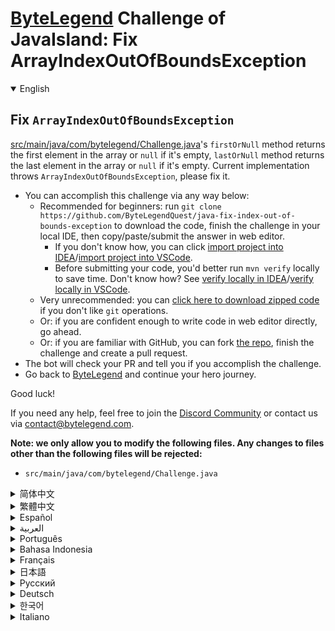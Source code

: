 # [ByteLegend](https://bytelegend.com) Challenge of JavaIsland: Fix ArrayIndexOutOfBoundsException

<details open='true'>
<summary>English</summary>

## Fix `ArrayIndexOutOfBoundsException`

[src/main/java/com/bytelegend/Challenge.java](https://github.com/ByteLegendQuest/java-fix-index-out-of-bounds-exception/blob/main/src/main/java/com/bytelegend/Challenge.java)'s `firstOrNull` method returns the first element in the array or
`null` if it's empty, `lastOrNull` method returns the last element in the array or `null`
if it's empty. Current implementation throws `ArrayIndexOutOfBoundsException`, please fix it.

- You can accomplish this challenge via any way below:
  - Recommended for beginners: run `git clone https://github.com/ByteLegendQuest/java-fix-index-out-of-bounds-exception` to download the code,
    finish the challenge in your local IDE, then copy/paste/submit the answer in web editor.
    - If you don't know how, you can click [import project into IDEA](https://github.com/ByteLegendQuest/java-fix-index-out-of-bounds-exception/blob/main/docs/en/clone-and-import.md)/[import project into VSCode](https://github.com/ByteLegendQuest/java-fix-index-out-of-bounds-exception/blob/main/docs/en/clone-and-import-vscode.md).
    - Before submitting your code, you'd better run `mvn verify` locally to save time. Don't know how? See [verify locally in IDEA](https://github.com/ByteLegendQuest/java-fix-index-out-of-bounds-exception/blob/main/docs/en/run-mvn-verify-idea.md)/[verify locally in VSCode](https://github.com/ByteLegendQuest/java-fix-index-out-of-bounds-exception/blob/main/docs/en/run-mvn-verify-vscode.md).
  - Very unrecommended: you can [click here to download zipped code](https://codeload.github.com/ByteLegendQuest/java-fix-index-out-of-bounds-exception/zip/refs/heads/main) if you don't like `git` operations.
  - Or: if you are confident enough to write code in web editor directly, go ahead.
  - Or: if you are familiar with GitHub, you can fork [the repo](https://github.com/ByteLegendQuest/java-fix-index-out-of-bounds-exception), finish the challenge and create a pull request.
- The bot will check your PR and tell you if you accomplish the challenge.
- Go back to [ByteLegend](https://bytelegend.com) and continue your hero journey.

Good luck!

If you need any help, feel free to join the [Discord Community](https://discord.gg/35RreUUGWt) or contact us via [contact@bytelegend.com](mailto:contact@bytelegend.com).

**Note: we only allow you to modify the following files.
Any changes to files other than the following files will be rejected:**

- `src/main/java/com/bytelegend/Challenge.java`

</details>

<details>
<summary>简体中文</summary>

## 修复`ArrayIndexOutOfBoundsException`

[src/main/java/com/bytelegend/Challenge.java](https://github.com/ByteLegendQuest/java-fix-index-out-of-bounds-exception/blob/main/src/main/java/com/bytelegend/Challenge.java)中的`firstOrNull`方法返回数组的第一个元素，若数组为空，则返回`null`。
`lastOrNull`方法返回数组的最后一个元素，若数组为空，则返回`null`。
现在的实现会抛出`ArrayIndexOutOfBoundsException`，请修复之。

- 你可以使用以下任意一种方法完成挑战：
  - 初学者推荐：运行`git clone https://git.bytelegend.com/ByteLegendQuest/java-fix-index-out-of-bounds-exception`将代码下载到本地，在本地使用IDE调试完成后复制到网页编辑器里提交。
    - 如果你不知道怎么做，可以点击[导入IDEA](https://github.com/ByteLegendQuest/java-fix-index-out-of-bounds-exception/blob/main/docs/zh_hans/clone-and-import.md)/[导入VSCode](https://github.com/ByteLegendQuest/java-fix-index-out-of-bounds-exception/blob/main/docs/zh_hans/clone-and-import-vscode.md)。
    - 在提交之前，你最好先在本地运行`mvn verify`验证一下答案，以节约时间。不知道如何做？请查看[在IDEA中本地验证](https://github.com/ByteLegendQuest/java-fix-index-out-of-bounds-exception/blob/main/docs/zh_hans/run-mvn-verify-idea.md)/[在VSCode中本地验证](https://github.com/ByteLegendQuest/java-fix-index-out-of-bounds-exception/blob/main/docs/zh_hans/run-mvn-verify-vscode.md)。
  - 非常不推荐：如果你实在不喜欢`git`命令行操作，你可以[点击这里直接下载打包好的代码](https://ghcodeload.bytelegend.com/ByteLegendQuest/java-fix-index-out-of-bounds-exception/zip/refs/heads/main)。
  - 或者：如果你非常自信不需要下载代码到本地调试，可以使用网页编辑器直接提交。
  - 或者：如果你对GitHub非常熟悉，你可以fork[这个仓库](https://github.com/ByteLegendQuest/java-fix-index-out-of-bounds-exception)、完成挑战后，创建一个Pull Request。
- 机器人将会检查你的答案，告诉你你是否通过了挑战。
- 回到[字节传说](https://bytelegend.com)，然后继续你的英雄旅程。

祝你好运！

如果你需要任何帮助，欢迎加入官方玩家QQ群（在[首页](https://bytelegend.com)右下角的`联系 & 关于`菜单里可以找到入群方式）或者[Discord社区](https://discord.gg/PvmqK3hF)，或email至[contact@bytelegend.com](mailto:contact@bytelegend.com)。

**注意：我们只允许您修改以下文件，任何对其他文件的修改都会被拒绝：**

- `src/main/java/com/bytelegend/Challenge.java`

</details>

<details>
<summary>繁體中文</summary>

修復`ArrayIndexOutOfBoundsException`
----------------------------------

[src/main/java/com/bytelegend/Challenge.java](https://github.com/ByteLegendQuest/java-fix-index-out-of-bounds-exception/blob/main/src/main/java/com/bytelegend/Challenge.java)的`firstOrNull`方法返回數組中的第一個元素，如果為空則返回`null` ， `lastOrNull`方法返回數組中的最後一個元素，如果為空則返回`null` 。當前實現拋出`ArrayIndexOutOfBoundsException` ，請修復它。

-   您可以通過以下任何方式完成此挑戰：
    -   推薦給初學者：運行`git clone https://github.com/ByteLegendQuest/java-fix-index-out-of-bounds-exception`下載代碼，在本地 IDE 中完成挑戰，然後復制/粘貼/提交在網頁編輯器中回答。
        -   如果你不知道怎麼做，你可以點擊[import project into IDEA](https://github.com/ByteLegendQuest/java-fix-index-out-of-bounds-exception/blob/main/docs/en/clone-and-import.md) / [import project into VSCode](https://github.com/ByteLegendQuest/java-fix-index-out-of-bounds-exception/blob/main/docs/en/clone-and-import-vscode.md) 。
        -   在提交代碼之前，您最好在本地運行`mvn verify`以節省時間。不知道怎麼樣？請參閱[在 IDEA](https://github.com/ByteLegendQuest/java-fix-index-out-of-bounds-exception/blob/main/docs/en/run-mvn-verify-idea.md) [中進行本地驗證/在 VSCode 中進行本地驗證](https://github.com/ByteLegendQuest/java-fix-index-out-of-bounds-exception/blob/main/docs/en/run-mvn-verify-vscode.md)。
    -   非常不推薦：如果你不喜歡`git`操作，可以[點擊這裡下載壓縮代碼](https://codeload.github.com/ByteLegendQuest/java-fix-index-out-of-bounds-exception/zip/refs/heads/main)。
    -   或者：如果您有足夠的信心直接在 Web 編輯器中編寫代碼，請繼續。
    -   或者：如果你熟悉 GitHub，你可以 fork[倉庫](https://github.com/ByteLegendQuest/java-fix-index-out-of-bounds-exception)，完成挑戰並創建一個拉取請求。
-   機器人會檢查你的 PR 並告訴你是否完成了挑戰。
-   回到[ByteLegend](https://bytelegend.com)繼續你的英雄之旅。

祝你好運！

如果您需要任何幫助，請隨時加入[Discord 社區](https://discord.gg/35RreUUGWt)或通過[contact@bytelegend.com](mailto:contact@bytelegend.com)聯繫我們。

**注意：我們只允許您修改以下文件。對以下文件以外的文件的任何更改都將被拒絕：**

-   `src/main/java/com/bytelegend/Challenge.java`
</details>

<details>
<summary>Español</summary>

Arreglar `ArrayIndexOutOfBoundsException`
-----------------------------------------

[src/main/java/com/bytelegend/Challenge.java](https://github.com/ByteLegendQuest/java-fix-index-out-of-bounds-exception/blob/main/src/main/java/com/bytelegend/Challenge.java) El método `firstOrNull` devuelve el primer elemento de la matriz o `null` si está vacío, el método `lastOrNull` devuelve el último elemento de la matriz o `null` si está vacío. La implementación actual arroja `ArrayIndexOutOfBoundsException` , corríjala.

-   Puede lograr este desafío de cualquier manera a continuación:
    -   Recomendado para principiantes: ejecute `git clone https://github.com/ByteLegendQuest/java-fix-index-out-of-bounds-exception` para descargar el código, finalice el desafío en su IDE local, luego copie/pegue/envíe el respuesta en el editor web.
        -   Si no sabe cómo hacerlo, puede hacer clic en [importar proyecto a IDEA](https://github.com/ByteLegendQuest/java-fix-index-out-of-bounds-exception/blob/main/docs/en/clone-and-import.md) / [importar proyecto a VSCode](https://github.com/ByteLegendQuest/java-fix-index-out-of-bounds-exception/blob/main/docs/en/clone-and-import-vscode.md) .
        -   Antes de enviar su código, es mejor que ejecute `mvn verify` localmente para ahorrar tiempo. ¿No sabes cómo? Ver [verificar localmente en IDEA](https://github.com/ByteLegendQuest/java-fix-index-out-of-bounds-exception/blob/main/docs/en/run-mvn-verify-idea.md) / [verificar localmente en VSCode](https://github.com/ByteLegendQuest/java-fix-index-out-of-bounds-exception/blob/main/docs/en/run-mvn-verify-vscode.md) .
    -   Muy poco recomendado: puede [hacer clic aquí para descargar el código comprimido](https://codeload.github.com/ByteLegendQuest/java-fix-index-out-of-bounds-exception/zip/refs/heads/main) si no le gustan las operaciones de `git` .
    -   O: si tiene la confianza suficiente para escribir código en el editor web directamente, adelante.
    -   O: si está familiarizado con GitHub, puede bifurcar[el repositorio](https://github.com/ByteLegendQuest/java-fix-index-out-of-bounds-exception) , finalizar el desafío y crear una solicitud de extracción.
-   El bot verificará tu PR y te dirá si logras el desafío.
-   Regrese a [ByteLegend](https://bytelegend.com) y continúe su viaje de héroe.

¡Buena suerte!

Si necesita ayuda, no dude en unirse a la [comunidad de Discord](https://discord.gg/35RreUUGWt) o contáctenos a través de [contact@bytelegend.com](mailto:contact@bytelegend.com) .

**Nota: solo le permitimos modificar los siguientes archivos. Cualquier cambio en los archivos que no sean los siguientes archivos será rechazado:**

-   `src/main/java/com/bytelegend/Challenge.java`
</details>

<details>
<summary>العربية</summary>

إصلاح `ArrayIndexOutOfBoundsException`
--------------------------------------

يقوم أسلوب [src / main / java / com / bytelegend / Challenge.java](https://github.com/ByteLegendQuest/java-fix-index-out-of-bounds-exception/blob/main/src/main/java/com/bytelegend/Challenge.java) 's `firstOrNull` بإرجاع العنصر الأول في المصفوفة أو `null` إذا كان فارغًا ، `lastOrNull` العنصر الأخير في المصفوفة أو يكون `null` إذا كان فارغًا. يطرح التنفيذ الحالي `ArrayIndexOutOfBoundsException` ، يرجى إصلاحه.

-   يمكنك إنجاز هذا التحدي بأي طريقة أدناه:
    -   موصى به للمبتدئين: قم بتشغيل `git clone https://github.com/ByteLegendQuest/java-fix-index-out-of-bounds-exception` لتنزيل الكود ، وإنهاء التحدي في IDE المحلي الخاص بك ، ثم نسخ / لصق / إرسال الإجابة في محرر الويب.
        -   إذا كنت لا تعرف كيف يمكنك النقر فوق [استيراد مشروع إلى IDEA](https://github.com/ByteLegendQuest/java-fix-index-out-of-bounds-exception/blob/main/docs/en/clone-and-import.md) / [استيراد مشروع إلى VSCode](https://github.com/ByteLegendQuest/java-fix-index-out-of-bounds-exception/blob/main/docs/en/clone-and-import-vscode.md) .
        -   قبل إرسال التعليمات البرمجية الخاصة بك ، من الأفضل تشغيل `mvn verify` محليًا لتوفير الوقت. لا أعرف كيف؟ انظر [التحقق محليًا في IDEA](https://github.com/ByteLegendQuest/java-fix-index-out-of-bounds-exception/blob/main/docs/en/run-mvn-verify-idea.md) / [تحقق محليًا في VSCode](https://github.com/ByteLegendQuest/java-fix-index-out-of-bounds-exception/blob/main/docs/en/run-mvn-verify-vscode.md) .
    -   غير موصى به على الإطلاق: يمكنك [النقر هنا لتنزيل رمز مضغوط](https://codeload.github.com/ByteLegendQuest/java-fix-index-out-of-bounds-exception/zip/refs/heads/main) إذا كنت لا تحب عمليات `git` .
    -   أو: إذا كنت واثقًا بدرجة كافية لكتابة التعليمات البرمجية في محرر الويب مباشرةً ، فابدأ.
    -   أو: إذا كنت معتادًا على GitHub ، فيمكنك تفرع[الريبو](https://github.com/ByteLegendQuest/java-fix-index-out-of-bounds-exception) وإنهاء التحدي وإنشاء طلب سحب.
-   سيتحقق الروبوت من العلاقات العامة الخاصة بك ويخبرك إذا أنجزت التحدي.
-   ارجع إلى [ByteLegend وتابع](https://bytelegend.com) رحلة بطلك.

حظ سعيد!

إذا كنت بحاجة إلى أي مساعدة ، فلا تتردد في الانضمام إلى [مجتمع Discord](https://discord.gg/35RreUUGWt) أو الاتصال بنا عبر [contact@bytelegend.com](mailto:contact@bytelegend.com) .

**ملاحظة: نسمح لك فقط بتعديل الملفات التالية. سيتم رفض أي تغييرات يتم إجراؤها على الملفات بخلاف الملفات التالية:**

-   `src/main/java/com/bytelegend/Challenge.java`
</details>

<details>
<summary>Português</summary>

Corrigir `ArrayIndexOutOfBoundsException`
-----------------------------------------

O método `firstOrNull` de [src/main/java/com/bytelegend/Challenge.java](https://github.com/ByteLegendQuest/java-fix-index-out-of-bounds-exception/blob/main/src/main/java/com/bytelegend/Challenge.java) retorna o primeiro elemento do array ou `null` se estiver vazio, o método `lastOrNull` retorna o último elemento do array ou `null` se estiver vazio. A implementação atual lança `ArrayIndexOutOfBoundsException` , corrija-o.

-   Você pode realizar este desafio de qualquer maneira abaixo:
    -   Recomendado para iniciantes: execute `git clone https://github.com/ByteLegendQuest/java-fix-index-out-of-bounds-exception` para baixar o código, termine o desafio em seu IDE local e copie/cole/envie o responda no editor web.
        -   Se você não sabe como, você pode clicar em [importar projeto para IDEA](https://github.com/ByteLegendQuest/java-fix-index-out-of-bounds-exception/blob/main/docs/en/clone-and-import.md) / [importar projeto para VSCode](https://github.com/ByteLegendQuest/java-fix-index-out-of-bounds-exception/blob/main/docs/en/clone-and-import-vscode.md) .
        -   Antes de enviar seu código, é melhor você executar `mvn verify` localmente para economizar tempo. Não sei como? Consulte [verificar localmente em IDEA](https://github.com/ByteLegendQuest/java-fix-index-out-of-bounds-exception/blob/main/docs/en/run-mvn-verify-idea.md) / [verificar localmente em VSCode](https://github.com/ByteLegendQuest/java-fix-index-out-of-bounds-exception/blob/main/docs/en/run-mvn-verify-vscode.md) .
    -   Muito não recomendado: você pode [clicar aqui para baixar o código zipado](https://codeload.github.com/ByteLegendQuest/java-fix-index-out-of-bounds-exception/zip/refs/heads/main) se não gostar das operações do `git` .
    -   Ou: se você estiver confiante o suficiente para escrever código diretamente no editor da web, vá em frente.
    -   Ou: se você estiver familiarizado com o GitHub, você pode bifurcar[o repo](https://github.com/ByteLegendQuest/java-fix-index-out-of-bounds-exception) , finalizar o desafio e criar um pull request.
-   O bot verificará seu PR e informará se você cumprir o desafio.
-   Volte para [ByteLegend](https://bytelegend.com) e continue sua jornada de herói.

Boa sorte!

Se precisar de ajuda, sinta-se à vontade para se juntar à [Comunidade Discord](https://discord.gg/35RreUUGWt) ou entre em contato conosco via [contact@bytelegend.com](mailto:contact@bytelegend.com) .

**Nota: só permitimos que você modifique os seguintes arquivos. Quaisquer alterações em arquivos que não sejam os arquivos a seguir serão rejeitadas:**

-   `src/main/java/com/bytelegend/Challenge.java`
</details>

<details>
<summary>Bahasa Indonesia</summary>

Perbaiki `ArrayIndexOutOfBoundsException`
-----------------------------------------

[src/main/Java/com/bytelegend/Challenge.java](https://github.com/ByteLegendQuest/java-fix-index-out-of-bounds-exception/blob/main/src/main/java/com/bytelegend/Challenge.java) metode `firstOrNull` mengembalikan elemen pertama dalam array atau `null` jika kosong, metode `lastOrNull` mengembalikan elemen terakhir dalam array atau `null` jika kosong. Implementasi saat ini melempar `ArrayIndexOutOfBoundsException` , tolong perbaiki.

-   Anda dapat menyelesaikan tantangan ini melalui cara apa pun di bawah ini:
    -   Direkomendasikan untuk pemula: jalankan `git clone https://github.com/ByteLegendQuest/java-fix-index-out-of-bounds-exception` untuk mengunduh kode, selesaikan tantangan di IDE lokal Anda, lalu salin/tempel/kirim jawab di editor web.
        -   Jika Anda tidak tahu caranya, Anda bisa mengklik [import project into IDEA](https://github.com/ByteLegendQuest/java-fix-index-out-of-bounds-exception/blob/main/docs/en/clone-and-import.md) / [import project into VSCode](https://github.com/ByteLegendQuest/java-fix-index-out-of-bounds-exception/blob/main/docs/en/clone-and-import-vscode.md) .
        -   Sebelum mengirimkan kode Anda, Anda sebaiknya menjalankan `mvn verify` secara lokal untuk menghemat waktu. Tidak tahu bagaimana? Lihat [verifikasi secara lokal di IDEA](https://github.com/ByteLegendQuest/java-fix-index-out-of-bounds-exception/blob/main/docs/en/run-mvn-verify-idea.md) / [verifikasi secara lokal di VSCode](https://github.com/ByteLegendQuest/java-fix-index-out-of-bounds-exception/blob/main/docs/en/run-mvn-verify-vscode.md) .
    -   Sangat tidak direkomendasikan: Anda dapat [mengklik di sini untuk mengunduh kode zip](https://codeload.github.com/ByteLegendQuest/java-fix-index-out-of-bounds-exception/zip/refs/heads/main) jika Anda tidak menyukai operasi `git` .
    -   Atau: jika Anda cukup percaya diri untuk menulis kode di editor web secara langsung, silakan.
    -   Atau: jika Anda terbiasa dengan GitHub, Anda dapat melakukan fork[repo](https://github.com/ByteLegendQuest/java-fix-index-out-of-bounds-exception) , menyelesaikan tantangan, dan membuat permintaan tarik.
-   Bot akan memeriksa PR Anda dan memberi tahu Anda jika Anda menyelesaikan tantangan.
-   Kembali ke [ByteLegend](https://bytelegend.com) dan lanjutkan perjalanan pahlawan Anda.

Semoga beruntung!

Jika Anda memerlukan bantuan, jangan ragu untuk bergabung dengan [Komunitas Discord](https://discord.gg/35RreUUGWt) atau hubungi kami melalui [contact@bytelegend.com](mailto:contact@bytelegend.com) .

**Catatan: kami hanya mengizinkan Anda untuk mengubah file berikut. Setiap perubahan pada file selain file berikut akan ditolak:**

-   `src/main/java/com/bytelegend/Challenge.java`
</details>

<details>
<summary>Français</summary>

Correction `ArrayIndexOutOfBoundsException`
-------------------------------------------

La méthode `firstOrNull` de [src/main/java/com/bytelegend/Challenge.java](https://github.com/ByteLegendQuest/java-fix-index-out-of-bounds-exception/blob/main/src/main/java/com/bytelegend/Challenge.java) renvoie le premier élément du tableau ou `null` s'il est vide, la méthode `lastOrNull` renvoie le dernier élément du tableau ou `null` s'il est vide. L'implémentation actuelle lève `ArrayIndexOutOfBoundsException` , veuillez le corriger.

-   Vous pouvez accomplir ce défi de n'importe quelle manière ci-dessous:
    -   Recommandé pour les débutants : exécutez `git clone https://github.com/ByteLegendQuest/java-fix-index-out-of-bounds-exception` pour télécharger le code, terminez le défi dans votre IDE local, puis copiez/collez/soumettez le réponse dans l'éditeur Web.
        -   Si vous ne savez pas comment, vous pouvez cliquer sur [importer le projet dans IDEA](https://github.com/ByteLegendQuest/java-fix-index-out-of-bounds-exception/blob/main/docs/en/clone-and-import.md) / [importer le projet dans VSCode](https://github.com/ByteLegendQuest/java-fix-index-out-of-bounds-exception/blob/main/docs/en/clone-and-import-vscode.md) .
        -   Avant de soumettre votre code, vous feriez mieux d'exécuter `mvn verify` localement pour gagner du temps. Vous ne savez pas comment ? Voir [vérifier localement dans IDEA](https://github.com/ByteLegendQuest/java-fix-index-out-of-bounds-exception/blob/main/docs/en/run-mvn-verify-idea.md) / [vérifier localement dans VSCode](https://github.com/ByteLegendQuest/java-fix-index-out-of-bounds-exception/blob/main/docs/en/run-mvn-verify-vscode.md) .
    -   Très déconseillé : vous pouvez [cliquer ici pour télécharger le code compressé](https://codeload.github.com/ByteLegendQuest/java-fix-index-out-of-bounds-exception/zip/refs/heads/main) si vous n'aimez pas les opérations `git` .
    -   Ou : si vous êtes suffisamment confiant pour écrire du code directement dans l'éditeur Web, continuez.
    -   Ou : si vous êtes familier avec GitHub, vous pouvez forker[le dépôt](https://github.com/ByteLegendQuest/java-fix-index-out-of-bounds-exception) , terminer le défi et créer une demande d'extraction.
-   Le bot vérifiera votre PR et vous dira si vous accomplissez le défi.
-   Retournez à [ByteLegend](https://bytelegend.com) et continuez votre voyage de héros.

Bonne chance!

Si vous avez besoin d'aide, n'hésitez pas à rejoindre la [communauté Discord](https://discord.gg/35RreUUGWt) ou à nous contacter via [contact@bytelegend.com](mailto:contact@bytelegend.com) .

**Remarque : nous vous autorisons uniquement à modifier les fichiers suivants. Toute modification de fichiers autres que les fichiers suivants sera rejetée :**

-   `src/main/java/com/bytelegend/Challenge.java`
</details>

<details>
<summary>日本語</summary>

`ArrayIndexOutOfBoundsException`を修正
-----------------------------------

[src / main / java / com / bytelegend / Challenge.java](https://github.com/ByteLegendQuest/java-fix-index-out-of-bounds-exception/blob/main/src/main/java/com/bytelegend/Challenge.java)の`firstOrNull`メソッドは、配列の最初の要素を返すか、空の場合は`null`を返します`lastOrNull`メソッドは、配列の最後の要素を返します。空の場合は`null`を返します。現在の実装では`ArrayIndexOutOfBoundsException`がスローされます。修正してください。

-   この課題は、以下のいずれかの方法で達成できます。
    -   初心者に推奨： `git clone https://github.com/ByteLegendQuest/java-fix-index-out-of-bounds-exception`を実行してコードをダウンロードし、ローカルIDEでチャレンジを終了してから、コピー/貼り付け/送信します。 Webエディタで答えます。
        -   方法がわからない場合は、\[ [プロジェクトをIDEAにインポート](https://github.com/ByteLegendQuest/java-fix-index-out-of-bounds-exception/blob/main/docs/en/clone-and-import.md)\]/\[ [プロジェクトをVSCodeにインポート](https://github.com/ByteLegendQuest/java-fix-index-out-of-bounds-exception/blob/main/docs/en/clone-and-import-vscode.md)\]をクリックできます。
        -   コードを送信する前に、時間を節約するためにローカルで`mvn verify`実行することをお勧めします。方法がわかりませんか？ [IDEAでローカルに](https://github.com/ByteLegendQuest/java-fix-index-out-of-bounds-exception/blob/main/docs/en/run-mvn-verify-idea.md)[検証する/VSCodeでローカルに](https://github.com/ByteLegendQuest/java-fix-index-out-of-bounds-exception/blob/main/docs/en/run-mvn-verify-vscode.md)検証するを参照してください。
    -   非常に推奨されていません`git`操作が気に入らない場合は、 [ここをクリックしてzipコードをダウンロード](https://codeload.github.com/ByteLegendQuest/java-fix-index-out-of-bounds-exception/zip/refs/heads/main)できます。
    -   または：Webエディターで直接コードを記述できる自信がある場合は、先に進んでください。
    -   または：GitHubに精通している場合は[、リポジトリ](https://github.com/ByteLegendQuest/java-fix-index-out-of-bounds-exception)をフォークしてチャレンジを終了し、プルリクエストを作成できます。
-   ボットはPRをチェックし、チャレンジを達成したかどうかを通知します。
-   [ByteLegend](https://bytelegend.com)に戻り、ヒーローの旅を続けてください。

幸運を！

ヘルプが必要な場合は、 [Discordコミュニティ](https://discord.gg/35RreUUGWt)に参加するか、contact [@bytelegend.com](mailto:contact@bytelegend.com)からお問い合わせください。

**注：変更できるのは次のファイルのみです。次のファイル以外のファイルへの変更は拒否されます。**

-   `src/main/java/com/bytelegend/Challenge.java`
</details>

<details>
<summary>Русский</summary>

Исправить `ArrayIndexOutOfBoundsException`
------------------------------------------

Метод `firstOrNull` [src/main/java/com/bytelegend/Challenge.java](https://github.com/ByteLegendQuest/java-fix-index-out-of-bounds-exception/blob/main/src/main/java/com/bytelegend/Challenge.java) возвращает первый элемент массива или `null` , если он пуст, метод `lastOrNull` возвращает последний элемент массива или `null` , если он пуст. Текущая реализация выдает `ArrayIndexOutOfBoundsException` , исправьте это.

-   Вы можете выполнить эту задачу любым способом, указанным ниже:
    -   Рекомендуется для начинающих: запустите `git clone https://github.com/ByteLegendQuest/java-fix-index-out-of-bounds-exception` , чтобы загрузить код, выполните задание в локальной среде IDE, затем скопируйте/вставьте/отправьте ответ в веб-редакторе.
        -   Если вы не знаете как, вы можете нажать [импортировать проект в IDEA](https://github.com/ByteLegendQuest/java-fix-index-out-of-bounds-exception/blob/main/docs/en/clone-and-import.md) / [импортировать проект в VSCode](https://github.com/ByteLegendQuest/java-fix-index-out-of-bounds-exception/blob/main/docs/en/clone-and-import-vscode.md) .
        -   Перед отправкой кода вам лучше запустить `mvn verify` локально, чтобы сэкономить время. Не знаете как? См. « [Проверить локально в IDEA](https://github.com/ByteLegendQuest/java-fix-index-out-of-bounds-exception/blob/main/docs/en/run-mvn-verify-idea.md) / [проверить локально в VSCode»](https://github.com/ByteLegendQuest/java-fix-index-out-of-bounds-exception/blob/main/docs/en/run-mvn-verify-vscode.md) .
    -   Крайне не рекомендуется: вы можете [нажать здесь, чтобы загрузить заархивированный код](https://codeload.github.com/ByteLegendQuest/java-fix-index-out-of-bounds-exception/zip/refs/heads/main) , если вам не нравятся операции `git` .
    -   Или: если вы достаточно уверены, чтобы писать код напрямую в веб-редакторе, вперед.
    -   Или: если вы знакомы с GitHub, вы можете разветвить[репозиторий](https://github.com/ByteLegendQuest/java-fix-index-out-of-bounds-exception) , выполнить задание и создать запрос на включение.
-   Бот проверит ваш PR и сообщит, выполнили ли вы задание.
-   Вернитесь в [ByteLegend](https://bytelegend.com) и продолжайте свое героическое путешествие.

Удачи!

Если вам нужна помощь, присоединяйтесь к [сообществу Discord](https://discord.gg/35RreUUGWt) или свяжитесь с нами по [адресу contact@bytelegend.com](mailto:contact@bytelegend.com) .

**Примечание: мы разрешаем вам изменять только следующие файлы. Любые изменения в файлах, кроме следующих файлов, будут отклонены:**

-   `src/main/java/com/bytelegend/Challenge.java`
</details>

<details>
<summary>Deutsch</summary>

`ArrayIndexOutOfBoundsException`
--------------------------------

Die Methode `firstOrNull` [von src/main/java/com/bytelegend/Challenge.java](https://github.com/ByteLegendQuest/java-fix-index-out-of-bounds-exception/blob/main/src/main/java/com/bytelegend/Challenge.java) gibt das erste Element im Array zurück oder `null` , wenn es leer ist, die Methode `lastOrNull` gibt das letzte Element im Array zurück oder `null` , wenn es leer ist. Aktuelle Implementierung `ArrayIndexOutOfBoundsException` , bitte beheben Sie es.

-   Sie können diese Herausforderung auf eine der folgenden Arten meistern:
    -   Empfohlen für Anfänger: Führen Sie `git clone https://github.com/ByteLegendQuest/java-fix-index-out-of-bounds-exception` aus, um den Code herunterzuladen, beenden Sie die Challenge in Ihrer lokalen IDE und kopieren/fügen/senden Sie dann die Antwort im Webeditor.
        -   Wenn Sie nicht wissen wie, können Sie auf [Projekt in IDEA](https://github.com/ByteLegendQuest/java-fix-index-out-of-bounds-exception/blob/main/docs/en/clone-and-import.md) [importieren / Projekt in VSCode importieren klicken](https://github.com/ByteLegendQuest/java-fix-index-out-of-bounds-exception/blob/main/docs/en/clone-and-import-vscode.md) .
        -   Bevor Sie Ihren Code einreichen, sollten Sie `mvn verify` besser lokal ausführen, um Zeit zu sparen. Sie wissen nicht wie? Siehe [Lokal verifizieren in IDEA](https://github.com/ByteLegendQuest/java-fix-index-out-of-bounds-exception/blob/main/docs/en/run-mvn-verify-idea.md) / [Lokal verifizieren in VSCode](https://github.com/ByteLegendQuest/java-fix-index-out-of-bounds-exception/blob/main/docs/en/run-mvn-verify-vscode.md) .
    -   Sehr nicht zu empfehlen: Sie können [hier klicken, um den gezippten Code herunterzuladen,](https://codeload.github.com/ByteLegendQuest/java-fix-index-out-of-bounds-exception/zip/refs/heads/main) wenn Sie `git` -Operationen nicht mögen.
    -   Oder: Wenn Sie sicher genug sind, Code direkt im Web-Editor zu schreiben, fahren Sie fort.
    -   Oder: Wenn Sie sich mit GitHub auskennen, können Sie[das Repo forken](https://github.com/ByteLegendQuest/java-fix-index-out-of-bounds-exception) , die Challenge beenden und einen Pull-Request erstellen.
-   Der Bot überprüft Ihre PR und teilt Ihnen mit, ob Sie die Herausforderung meistern.
-   Gehen Sie zurück zu [ByteLegend](https://bytelegend.com) und setzen Sie Ihre Heldenreise fort.

Viel Glück!

Wenn Sie Hilfe benötigen, können Sie sich gerne der [Discord Community](https://discord.gg/35RreUUGWt) anschließen oder uns über [contact@bytelegend.com kontaktieren](mailto:contact@bytelegend.com) .

**Hinweis: Wir erlauben Ihnen nur, die folgenden Dateien zu ändern. Alle Änderungen an anderen Dateien als den folgenden Dateien werden abgelehnt:**

-   `src/main/java/com/bytelegend/Challenge.java`
</details>

<details>
<summary>한국어</summary>

`ArrayIndexOutOfBoundsException` 수정
-----------------------------------

[src/main/java/com/bytelegend/Challenge.java](https://github.com/ByteLegendQuest/java-fix-index-out-of-bounds-exception/blob/main/src/main/java/com/bytelegend/Challenge.java) 의 `firstOrNull` 메서드는 배열의 첫 번째 요소를 반환하거나 비어 있으면 `null` 을 반환하고, `lastOrNull` 메서드는 배열의 마지막 요소를 반환하거나 비어 있으면 `null` 을 반환합니다. 현재 구현에서 `ArrayIndexOutOfBoundsException` 이 발생합니다. 수정하십시오.

-   아래 방법을 통해 이 챌린지를 완료할 수 있습니다.
    -   초보자를 위한 권장 사항: `git clone https://github.com/ByteLegendQuest/java-fix-index-out-of-bounds-exception` 을 실행하여 코드를 다운로드하고 로컬 IDE에서 챌린지를 완료한 다음 복사/붙여넣기/제출 웹 편집기에서 대답하십시오.
        -   방법을 모르는 경우 [프로젝트를 IDEA로](https://github.com/ByteLegendQuest/java-fix-index-out-of-bounds-exception/blob/main/docs/en/clone-and-import.md) [가져오기 / 프로젝트를 VSCode로 가져](https://github.com/ByteLegendQuest/java-fix-index-out-of-bounds-exception/blob/main/docs/en/clone-and-import-vscode.md) 오기를 클릭할 수 있습니다.
        -   코드를 제출하기 전에 시간을 절약하기 위해 로컬에서 `mvn verify` 를 실행하는 것이 좋습니다. 방법을 모르십니까? [IDEA에서 로컬로](https://github.com/ByteLegendQuest/java-fix-index-out-of-bounds-exception/blob/main/docs/en/run-mvn-verify-idea.md) [확인/VSCode에서 로컬로](https://github.com/ByteLegendQuest/java-fix-index-out-of-bounds-exception/blob/main/docs/en/run-mvn-verify-vscode.md) 확인을 참조하세요.
    -   매우 권장하지 않음: `git` 작업이 마음에 들지 않으면 [여기를 클릭하여 압축 코드를 다운로드](https://codeload.github.com/ByteLegendQuest/java-fix-index-out-of-bounds-exception/zip/refs/heads/main) 할 수 있습니다.
    -   또는 웹 편집기에서 직접 코드를 작성할 만큼 자신이 있다면 계속 진행하십시오.
    -   또는 GitHub에 익숙하다면 리포지토리를 분기[하고](https://github.com/ByteLegendQuest/java-fix-index-out-of-bounds-exception) 챌린지를 완료하고 풀 요청을 생성할 수 있습니다.
-   봇은 PR을 확인하고 도전 과제를 달성했는지 알려줍니다.
-   [ByteLegend](https://bytelegend.com) 로 돌아가 영웅 여정을 계속하세요.

행운을 빕니다!

도움이 필요하면 언제든지 [Discord 커뮤니티](https://discord.gg/35RreUUGWt) 에 가입하거나 [contact@bytelegend.com](mailto:contact@bytelegend.com) 을 통해 문의하세요.

**참고: 다음 파일만 수정할 수 있습니다. 다음 파일 이외의 파일에 대한 변경 사항은 거부됩니다.**

-   `src/main/java/com/bytelegend/Challenge.java`
</details>

<details>
<summary>Italiano</summary>

Correggi `ArrayIndexOutOfBoundsException`
-----------------------------------------

Il metodo `firstOrNull` di [src/main/java/com/bytelegend/Challenge.java](https://github.com/ByteLegendQuest/java-fix-index-out-of-bounds-exception/blob/main/src/main/java/com/bytelegend/Challenge.java) restituisce il primo elemento nell'array o `null` se è vuoto, il metodo `lastOrNull` restituisce l'ultimo elemento nell'array o `null` se è vuoto. L'implementazione corrente genera `ArrayIndexOutOfBoundsException` , correggilo.

-   Puoi portare a termine questa sfida in qualsiasi modo di seguito:
    -   Consigliato per i principianti: esegui `git clone https://github.com/ByteLegendQuest/java-fix-index-out-of-bounds-exception` per scaricare il codice, completa la sfida nel tuo IDE locale, quindi copia/incolla/invia il risposta nell'editor web.
        -   Se non sai come fare, puoi fare clic su [importa progetto in IDEA](https://github.com/ByteLegendQuest/java-fix-index-out-of-bounds-exception/blob/main/docs/en/clone-and-import.md) / [importa progetto in VSCode](https://github.com/ByteLegendQuest/java-fix-index-out-of-bounds-exception/blob/main/docs/en/clone-and-import-vscode.md) .
        -   Prima di inviare il codice, è meglio eseguire `mvn verify` in locale per risparmiare tempo. Non sai come? Vedere [verifica in locale in IDEA](https://github.com/ByteLegendQuest/java-fix-index-out-of-bounds-exception/blob/main/docs/en/run-mvn-verify-idea.md) / [verifica in locale in VSCode](https://github.com/ByteLegendQuest/java-fix-index-out-of-bounds-exception/blob/main/docs/en/run-mvn-verify-vscode.md) .
    -   Molto sconsigliato: puoi fare [clic qui per scaricare il codice zippato](https://codeload.github.com/ByteLegendQuest/java-fix-index-out-of-bounds-exception/zip/refs/heads/main) se non ti piacciono le operazioni `git` .
    -   Oppure: se sei abbastanza sicuro da scrivere il codice direttamente nell'editor web, vai avanti.
    -   Oppure: se hai familiarità con GitHub, puoi eseguire il fork[del repository](https://github.com/ByteLegendQuest/java-fix-index-out-of-bounds-exception) , completare la sfida e creare una richiesta pull.
-   Il bot controllerà il tuo PR e ti dirà se hai superato la sfida.
-   Torna a [ByteLegend](https://bytelegend.com) e continua il tuo viaggio da eroe.

Buona fortuna!

Se hai bisogno di aiuto, non esitare a unirti alla [community di Discord](https://discord.gg/35RreUUGWt) o contattaci tramite [contact@bytelegend.com](mailto:contact@bytelegend.com) .

**Nota: ti permettiamo solo di modificare i seguenti file. Eventuali modifiche ai file diversi dai seguenti file verranno rifiutate:**

-   `src/main/java/com/bytelegend/Challenge.java`
</details>
